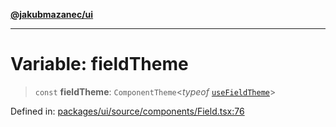 [**@jakubmazanec/ui**](../README.md)

---

# Variable: fieldTheme

> `const` **fieldTheme**: `ComponentTheme`\<_typeof_ [`useFieldTheme`](useFieldTheme.md)\>

Defined in:
[packages/ui/source/components/Field.tsx:76](https://github.com/jakubmazanec/tools/blob/c36a857a499e2c0c4f38fc4405cb987b357adf10/packages/ui/source/components/Field.tsx#L76)
